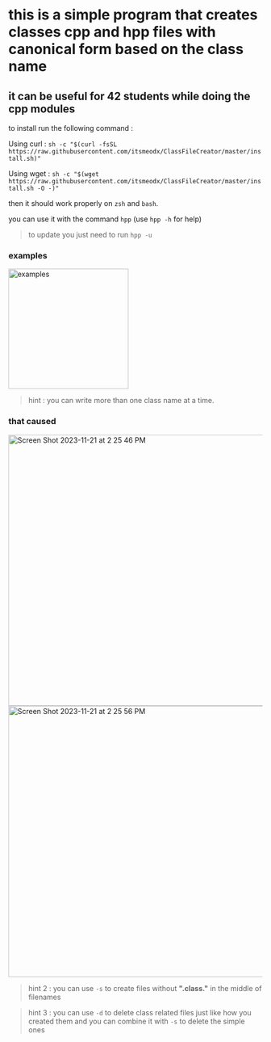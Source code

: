 # this is a simple program that creates classes cpp and hpp files with canonical form based on the class name
## it can be useful for 42 students while doing the cpp modules

to install run the following command :

Using curl : ```sh -c "$(curl -fsSL https://raw.githubusercontent.com/itsmeodx/ClassFileCreator/master/install.sh)"```

Using wget : ```sh -c "$(wget https://raw.githubusercontent.com/itsmeodx/ClassFileCreator/master/install.sh -O -)"```

then it should work properly on ```zsh``` and ```bash```.

you can use it with the command ```hpp``` (use ```hpp -h``` for help)

>to update you just need to run ```hpp -u```

### examples

<img width="238" alt="examples" src="https://github.com/user-attachments/assets/4e8b507e-62b3-4e18-9a73-18ecb15dc864">

> hint : you can write more than one class name at a time.

### that caused

<img width="537" alt="Screen Shot 2023-11-21 at 2 25 46 PM" src="https://github.com/mohammad-baazza/ClassFileCreator/assets/115046361/246b1caa-64d0-4812-a68c-1823d01a616b">
<img width="537" alt="Screen Shot 2023-11-21 at 2 25 56 PM" src="https://github.com/mohammad-baazza/ClassFileCreator/assets/115046361/6661ed81-2633-4acd-90a9-e3c5b8a68cfc">


> hint 2 : you can use ```-s``` to create files without **".class."** in the middle of filenames

> hint 3 : you can use ```-d``` to delete class related files just like how you created them
> and you can combine it with ```-s``` to delete the simple ones
